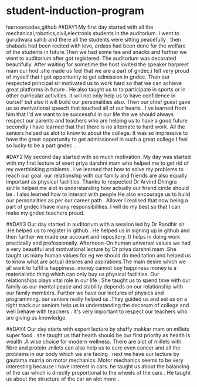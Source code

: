 # student-induction-program
harnoorcodes,github
##DAY1
My first day started with all the mechanical,robotics,civil,electronis students in the auditorium .I went to gurudwara sahib and there all the students were sitting peacefully , then shabads had been recited with love, ardass had been done for the welfare of the students in future.Then we had some tea and snacks and further we went to auditorium after got registered. The auditorium was decorated beautifully. After waiting for sometime the host invited the speaker harpreet mam our hod .she made us feel that we are a part of gndec.i felt very proud of myself that I got opportunity to get admission in gndec.
Then our respected principal sir motivated us to work hard so that we can achieve great platforms in future . He also taught us to to participate in sports or in other curricular activities. It will not only help us to have confidence in ourself but also it will build our personalities also.
Then our chief guest gave us so motivational speech that touched all of our hearts . I ve learned from him that I'd we want to be successful in our life the we should always respect our parents and teachers who are helping us to have a good future secondly I have learned that that there is no alternate to hard work. All the seniors helped us alot to know to about the college. It was so impressive to have the great opportunity to get admissioned in such a great college I feel so lucky to be a part gndec . 

#DAY2
My second day started with so much motivation. My day was started with my first lecture of exert priya darshni mam who helped me to get rid of my overthinking problems . I ve learned that how to solve my problems to reach our goal. our relationship with our family and friends are also equally important as physical facilities. 
Thanks to respected Dr Arvind Dhingra sir.He helped me alot in understanding how actually our friend circle should be . I also learned how to interact with people.He also encourage us to build our personalities as per our career path .
Allover I realised that now being a part of gndec I have many responsibilities. I will do my best so that I can make my gndec teachers proud.

##DAY3
Our day started in auditorium with a session led by Dr Randhir sir .He helped us to register in github . He helped us in signing up in github and then further we made our account and repository. It helps in doing work practically and professionally. 
Afternoon-On human universal values
we had a very beautiful and motivational lecture by Dr priya darshni mam .She taught us many human values for eg we should do meditation and helped us to know what are actual desires and aspirations.The main desire which we all want to fulfil is happiness .money cannot buy happiness money is a materialistic thing which can only buy us physical facilities. Our relationships plays vital role in our life . She taught us to spend time with our family as our mental peace and stability depends on our relationship with our family members. 
Further we have our lectures of physics and programming. our seniors really helped us .They guided us and set us on a right track.our seniors help us in understanding the decorum of college and well behave with teachers . It's very important to respect our teachers who are giving us knowledge. 

##DAY4
Our day starts with expert lecture by shaffy makkar mam on millets super food . she taught us that health should be our first priority as health is wealth .A wise choice for modern wellness. There are alot of millets with fibre and protein .milets can also help us to cure even cancer and all the problems in our body which we are facing . 
next we have our lecture by gautama murria on motor mechanics .Motor mechanics seems to be very interesting because I have interest in cars. he taught us about the balancing of the car which is directly proportional to the wheels of the cars . He taught us about the structure of the car an alot more .
